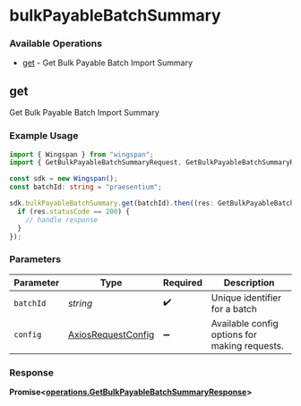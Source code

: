 # bulkPayableBatchSummary

### Available Operations

* [get](#get) - Get Bulk Payable Batch Import Summary

## get

Get Bulk Payable Batch Import Summary

### Example Usage

```typescript
import { Wingspan } from "wingspan";
import { GetBulkPayableBatchSummaryRequest, GetBulkPayableBatchSummaryResponse } from "wingspan/dist/sdk/models/operations";

const sdk = new Wingspan();
const batchId: string = "praesentium";

sdk.bulkPayableBatchSummary.get(batchId).then((res: GetBulkPayableBatchSummaryResponse) => {
  if (res.statusCode == 200) {
    // handle response
  }
});
```

### Parameters

| Parameter                                                    | Type                                                         | Required                                                     | Description                                                  |
| ------------------------------------------------------------ | ------------------------------------------------------------ | ------------------------------------------------------------ | ------------------------------------------------------------ |
| `batchId`                                                    | *string*                                                     | :heavy_check_mark:                                           | Unique identifier for a batch                                |
| `config`                                                     | [AxiosRequestConfig](https://axios-http.com/docs/req_config) | :heavy_minus_sign:                                           | Available config options for making requests.                |


### Response

**Promise<[operations.GetBulkPayableBatchSummaryResponse](../../models/operations/getbulkpayablebatchsummaryresponse.md)>**


